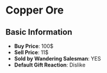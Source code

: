 # Copper Ore

## Basic Information

- **Buy Price**: 100$
- **Sell Price**: 11$
- **Sold by Wandering Salesman**: YES
- **Default Gift Reaction**: Dislike